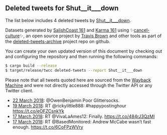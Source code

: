 ## Deleted tweets for Shut__it___down

The list below includes 4 deleted tweets by
[Shut__it___down](https://twitter.com/Shut__it___down).



Datasets generated by [SalishCoast 161](https://twitter.com/SalishCoastA) and [Karma 161](https://twitter.com/KarmaOneSixOne)
using ✨[cancel-culture](https://github.com/travisbrown/cancel-culture)✨, an open source project by [Travis Brown](https://twitter.com/travisbrown) 
and other tools as part of the [deleted-tweets-archive](https://github.com/salcoast/deleted-tweets-archive/) project repo on github.

You can create your own updated version of this document by checking out and configuring the
repository and then running the following commands:

```bash
$ cargo build --release
$ target/release/twcc deleted-tweets --report Shut__it___down
```

Please note that all tweets quoted here are sourced from the
[Wayback Machine](https://web.archive.org) and were not directly accessed through the Twitter API or
any Twitter client.

* [22 March 2018](https://web.archive.org/web/20180322025850/https://twitter.com/Shut__it___down/status/976654407059288064): @OwenBenjamin Poor Glittersocks.
* [19 March 2018](https://web.archive.org/web/20180319002300/https://twitter.com/Shut__it___down/status/975528026715906049): RT @rickylittle888: #happypostinghour https://t.co/eOFZCsnkYk
* [17 March 2018](https://web.archive.org/web/20180317124709/https://twitter.com/Shut__it___down/status/974990522455609344): RT @VivaLaAmes12: Finally. https://t.co/484rJ3QzMI
* [17 March 2018](https://web.archive.org/web/20180317032449/https://twitter.com/Shut__it___down/status/974849006634459137): RT @BasedMonitored: Andrew McCabe wasn’t fast enough. https://t.co/6CoFPzWVry
